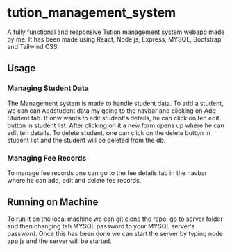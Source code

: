 # tution_management_system
A fully functional and responsive Tution management system webapp made by me. It has been made using React, Node js, Express, MYSQL, Bootstrap and Tailwind CSS.    

## Usage
### Managing Student Data
The Management system is made to handle student data. To add a student, we can can Addstudent data my going to the navbar and clicking on Add Student tab. 
If onw wants to edit student's details, he can click on teh edit button in student list. After clicking on it a new form opens up where he can edit teh details.
To delete student, one can click on the delete button in student list and the student will be deleted from the db.

### Managing Fee Records 
To manage fee records one can go to the fee details tab in the navbar where he can add, edit and delete fee records. 

## Running on Machine 
To run it on the local machine we can git clone the repo, go to server folder and then changing teh MYSQL password to your MYSQL server's password.
Once this has been done we can start the server by typing node app.js and the server will be started. 
